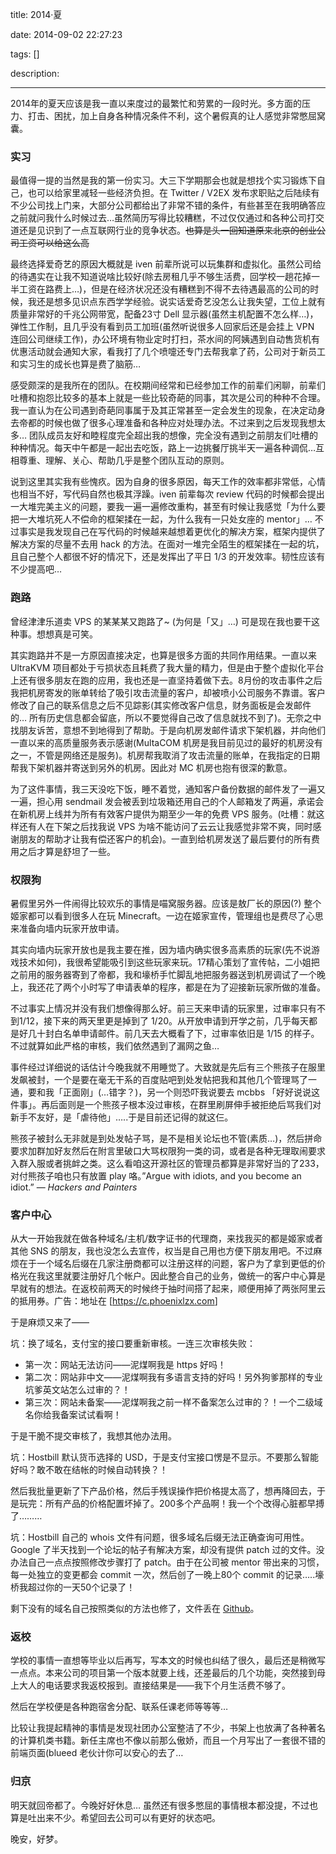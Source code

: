 title: 2014·夏

date: 2014-09-02 22:27:23

tags: []

description: 

---
2014年的夏天应该是我一直以来度过的最繁忙和劳累的一段时光。多方面的压力、打击、困扰，加上自身各种情况条件不利，这个暑假真的让人感觉非常憋屈窝囊。

### 实习

最值得一提的当然是我的第一份实习。大三下学期那会也就是想找个实习锻炼下自己，也可以给家里减轻一些经济负担。在 Twitter / V2EX 发布求职贴之后陆续有不少公司找上门来，大部分公司都给出了非常不错的条件，有些甚至在我明确答应之前就问我什么时候过去…虽然简历写得比较糟糕，不过仅仅通过和各种公司打交道还是见识到了一点互联网行业的竞争状态。<del>也算是头一回知道原来北京的创业公司工资可以给这么高</del>

最终选择爱奇艺的原因大概就是 iven 前辈所说可以玩集群和虚拟化。虽然公司给的待遇实在让我不知道说啥比较好(除去房租几乎不够生活费，回学校一趟花掉一半工资在路费上…)，但是在经济状况还没有糟糕到不得不去待遇最高的公司的时候，我还是想多见识点东西学学经验。说实话爱奇艺没怎么让我失望，工位上就有质量非常好的千兆公网带宽，配备23寸 Dell 显示器(虽然主机配置不怎么样…)，弹性工作制，且几乎没有看到员工加班(虽然听说很多人回家后还是会挂上 VPN 连回公司继续工作)，办公环境有物业定时打扫，茶水间的阿姨遇到自动售货机有优惠活动就会通知大家，看我打了几个喷嚏还专门去帮我拿了药，公司对于新员工和实习生的成长也算是费了脑筋… 

感受颇深的是我所在的团队。在校期间经常和已经参加工作的前辈们闲聊，前辈们吐槽和抱怨比较多的基本上就是一些比较奇葩的同事，其次是公司的种种不合理。我一直认为在公司遇到奇葩同事属于及其正常甚至一定会发生的现象，在决定动身去帝都的时候也做了很多心理准备和各种应对处理办法。不过来到之后发现我想太多… 团队成员友好和睦程度完全超出我的想像，完全没有遇到之前朋友们吐槽的种种情况。每天中午都是一起出去吃饭，路上一边挑餐厅挑半天一遍各种调侃…互相尊重、理解、关心、帮助几乎是整个团队互动的原则。

说到这里其实我有些愧疚。因为自身的很多原因，每天工作的效率都非常低，心情也相当不好，写代码自然也极其浮躁。iven 前辈每次 review 代码的时候都会提出一大堆完美主义的问题，要我一遍一遍修改重构，甚至有时候让我感觉「为什么要把一大堆坑死人不偿命的框架揉在一起，为什么我有一只处女座的 mentor」… 不过事实是我发现自己在写代码的时候越来越想着更优化的解决方案，框架内提供了解决方案的尽量不去用 hack 的方法。在面对一堆完全陌生的框架揉在一起的坑，且自己整个人都很不好的情况下，还是发挥出了平日 1/3 的开发效率。韧性应该有不少提高吧…

### 跑路

曾经津津乐道卖 VPS 的某某某又跑路了~ (为何是「又」…) 可是现在我也要干这种事。想想真是可笑。

其实跑路并不是一方原因直接决定，也算是很多方面的共同作用结果。一直以来 UltraKVM 项目都处于亏损状态且耗费了我大量的精力，但是由于整个虚拟化平台上还有很多朋友在跑的应用，我也还是一直坚持着做下去。8月份的攻击事件之后我把机房寄发的账单转给了吸引攻击流量的客户，却被喷小公司服务不靠谱。客户修改了自己的联系信息之后不见踪影(其实修改客户信息，财务面板是会发邮件的… 所有历史信息都会留底，所以不要觉得自己改了信息就找不到了)。无奈之中找朋友诉苦，意想不到地得到了帮助。于是向机房发邮件请求下架机器，并向他们一直以来的高质量服务表示感谢(MultaCOM 机房是我目前见过的最好的机房没有之一，不管是网络还是服务)。机房帮我取消了攻击流量的账单，在我指定的日期帮我下架机器并寄送到另外的机房。因此对 MC 机房也抱有很深的歉意。

为了这件事情，我三天没吃下饭，睡不着觉，通知客户备份数据的邮件发了一遍又一遍，担心用 sendmail 发会被丢到垃圾箱还用自己的个人邮箱发了两遍，承诺会在新机房上线并为所有有效客户提供为期至少一年的免费 VPS 服务。(吐槽：就这样还有人在下架之后找我说 VPS 为啥不能访问了云云让我感觉非常不爽，同时感谢朋友的帮助才让我有偿还客户的机会)。一直到给机房发送了最后要付的所有费用之后才算是舒坦了一些。

### 权限狗

暑假里另外一件闹得比较欢乐的事情是喵窝服务器。应该是敖厂长的原因(?) 整个姬家都可以看到很多人在玩 Minecraft。一边在姬家宣传，管理组也是费尽了心思来准备向墙内玩家开放申请。

其实向墙内玩家开放也是我主要在推，因为墙内确实很多高素质的玩家(先不说游戏技术如何)，我很希望能吸引到这些玩家来玩。17精心策划了宣传帖，二小姐把之前用的服务器寄到了帝都，我和壕桥手忙脚乱地把服务器送到机房调试了一个晚上，我还花了两个小时写了申请表单的程序，都是在为了迎接新玩家所做的准备。

不过事实上情况并没有我们想像得那么好。前三天来申请的玩家里，过审率只有不到1/12，接下来的两天里更是掉到了 1/20。从开放申请到开学之前，几乎每天都是好几十封白名单申请邮件。前几天去大概看了下，过审率依旧是 1/15 的样子。不过就算如此严格的审核，我们依然遇到了漏网之鱼…

事件经过详细说的话估计今晚我就不用睡觉了。大致就是先后有三个熊孩子在服里发飙被封，一个是要在毫无干系的百度贴吧到处发帖把我和其他几个管理骂了一通，要和我「正面刚」(…错字？)，另一个则恐吓我说要去 mcbbs 「好好说说这件事」。再后面则是一个熊孩子根本没过审核，在群里刷屏伸手被拒绝后骂我们对新手不友好，是「虐待他」…..于是目前还记得的就这仨。

熊孩子被封么无非就是到处发帖子骂，是不是相关论坛也不管(素质…)，然后拼命要求加群加好友然后在附言里破口大骂权限狗一类的词，或者是各种无理取闹要求入群入服或者挑衅之类。这么看咱这开源社区的管理员都算是非常好当的了233，对付熊孩子咱也只有放置 play 咯。”Argue with idiots, and you become an idiot.” — _Hackers and Painters_

### 客户中心

从大一开始我就在做各种域名/主机/数字证书的代理商，来找我买的都是姬家或者其他 SNS 的朋友，我也没怎么去宣传，权当是自己用也方便下朋友用吧。不过麻烦在于一个域名后缀在几家注册商都可以注册这样的问题，客户为了拿到更低的价格光在我这里就要注册好几个帐户。因此整合自己的业务，做统一的客户中心算是早就有的想法。在返校前两天的时候终于抽时间搭了起来，顺便用掉了两张阿里云的抵用券。广告：地址在 [<https://c.phoenixlzx.com>]

于是麻烦又来了——

坑：换了域名，支付宝的接口要重新审核。一连三次审核失败：

  * 第一次：网站无法访问——泥煤啊我是 https 好吗！
  * 第二次：网站非中文——泥煤啊我有多语言支持的好吗！另外狗爹那样的专业坑爹英文站怎么过审的？！
  * 第三次：网站未备案——泥煤啊我之前一样不备案怎么过审的？！一个二级域名你给我备案试试看啊！

于是干脆不提交审核了，我想其他办法用。

坑：Hostbill 默认货币选择的 USD，于是支付宝接口愣是不显示。不要那么智能好吗？敢不敢在结帐的时候自动转换？！

然后我批量更新了下产品价格，然后手残误操作把价格提太高了，想再降回去，于是玩完：所有产品的价格配置坏掉了。200多个产品啊！我一个个改得心脏都早搏了………

坑：Hostbill 自己的 whois 文件有问题，很多域名后缀无法正确查询可用性。Google 了半天找到一个论坛的帖子有解决方案，却没有提供 patch 过的文件。没办法自己一点点按照修改步骤打了 patch。由于在公司被 mentor 带出来的习惯，每一处独立的变更都会 commit 一次，然后创了一晚上80个 commit 的记录…..壕桥我超过你的一天50个记录了！

剩下没有的域名自己按照类似的方法也修了，文件丢在 [Github](https://github.com/phoenixlzx/hostbill-whois)。

### 返校

学校的事情一直想等毕业以后再写，写本文的时候也纠结了很久，最后还是稍微写一点点。本来公司的项目第一个版本就要上线，还差最后的几个功能，突然接到母上大人的电话要求我返校报到。直接结果是——我下个月生活费不够了。

然后在学校便是各种跑宿舍分配、联系任课老师等等等…

比较让我提起精神的事情是发现社团办公室整洁了不少，书架上也放满了各种著名的计算机类书籍。新任主席也不像以前那么傲娇，而且一个月写出了一套很不错的前端页面(blueed 老伙计你可以安心的去了…

### 归京

明天就回帝都了。今晚好好休息… 虽然还有很多憋屈的事情根本都没提，不过也算是吐出来不少。希望回去公司可以有更好的状态吧。

晚安，好梦。
